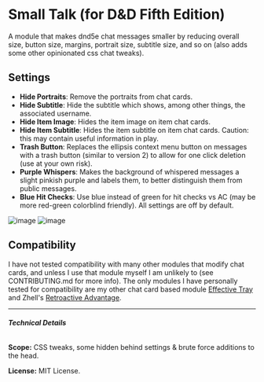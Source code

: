 # Small Talk (for D&D Fifth Edition)

A module that makes dnd5e chat messages smaller by reducing overall size, button size, margins, portrait size, subtitle size, and so on (also adds some other opinionated css chat tweaks).

## Settings
- **Hide Portraits**: Remove the portraits from chat cards.
- **Hide Subtitle**: Hide the subtitle which shows, among other things, the associated username.
- **Hide Item Image**: Hides the item image on item chat cards.
- **Hide Item Subtitle**: Hides the item subtitle on item chat cards. Caution: this may contain useful information in play.
- **Trash Button**: Replaces the ellipsis context menu button on messages with a trash button (similar to version 2) to allow for one click deletion (use at your own risk).
- **Purple Whispers**: Makes the background of whispered messages a slight pinkish purple and labels them, to better distinguish them from public messages.
- **Blue Hit Checks**: Use blue instead of green for hit checks vs AC (may be more red-green colorblind friendly).
All settings are off by default.

![image](https://github.com/etiquettestartshere/smalltalk/blob/main/img/smalltalk1.webp) ![image](https://github.com/etiquettestartshere/smalltalk/blob/main/img/smalltalk2.webp)

## Compatibility
I have not tested compatibility with many other modules that modify chat cards, and unless I use that module myself I am unlikely to (see CONTRIBUTING.md for more info). The only modules I have personally tested for compatibility are my other chat card based module [Effective Tray](https://github.com/etiquettestartshere/effectivetray) and Zhell's [Retroactive Advantage](https://github.com/krbz999/foundryvtt-retroactive-advantage-5e).
___
###### **Technical Details**

**Scope:** CSS tweaks, some hidden behind settings & brute force additions to the head.

**License:** MIT License.